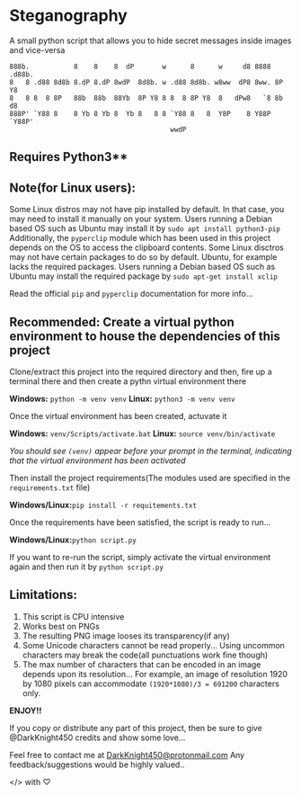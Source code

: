 # Steganography
A small python script that allows you to hide secret messages inside images and vice-versa 

```
888b.           8    8    8  dP       w      8      w     d8 8888 .d88b. 
8   8 .d88 8d8b 8.dP 8.dP 8wdP  8d8b. w .d88 8d8b. w8ww  dP8 8ww. 8P  Y8 
8   8 8  8 8P   88b  88b  88Yb  8P Y8 8 8  8 8P Y8  8   dPw8   `8 8b  d8 
888P' `Y88 8    8 Yb 8 Yb 8  Yb 8   8 8 `Y88 8   8  Y8P    8 Y88P `Y88P' 
                                        wwdP                             
```

## Requires Python3**

## Note(for Linux users):

Some Linux distros may not have pip installed by default. In that case, you may need to install it manually on your system.
Users running a Debian based OS such as Ubuntu may install it by `sudo apt install python3-pip`
Additionally, the `pyperclip` module which has been used in this project depends on the OS to access the clipboard contents.
Some Linux disctros may not have certain packages to do so by default. Ubuntu, for example lacks the required packages.
Users running a Debian based OS such as Ubuntu may install the required package by `sudo apt-get install xclip`

Read the official `pip` and `pyperclip` documentation for more info...


## Recommended: Create a virtual python environment to house the dependencies of this project

Clone/extract this project into the required directory and then, fire up a terminal there and then create a pythn virtual environment there

**Windows:**
`python -m venv venv`
**Linux:**
`python3 -m venv venv`

Once the virtual environment has been created, actuvate it

**Windows:**
`venv/Scripts/activate.bat`
**Linux:**
`source venv/bin/activate`

*You should see `(venv)` appear before your prompt in the terminal, indicating that the virtual environment has been activated*

Then install the project requirements(The modules used are specified in the `requirements.txt` file)

**Windows/Linux:**`pip install -r requitements.txt`

Once the requirements have been satisfied, the script is ready to run...

**Windows/Linux:**`python script.py`


If you want to re-run the script, simply activate the virtual environment again and then run it by `python script.py`


## Limitations:
1. This script is CPU intensive
2. Works best on PNGs
3. The resulting PNG image looses its transparency(if any)
4. Some Unicode characters cannot be read properly... Using uncommon characters may break the code(all punctuations work fine though)
5. The max number of characters that can be encoded in an image depends upon its resolution... For example, an image of resolution 1920 by 1080 pixels can accommodate `(1920*1080)/3 = 691200` characters only.



**ENJOY!!**

If you copy or distribute any part of this project, then be sure to give @DarkKnight450 credits and show some love...

Feel free to contact me at DarkKnight450@protonmail.com
Any feedback/suggestions would be highly valued.. 

</> with ♡
